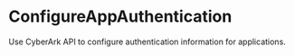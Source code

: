 # ConfigureAppAuthentication
Use CyberArk API to configure authentication information for applications. 
